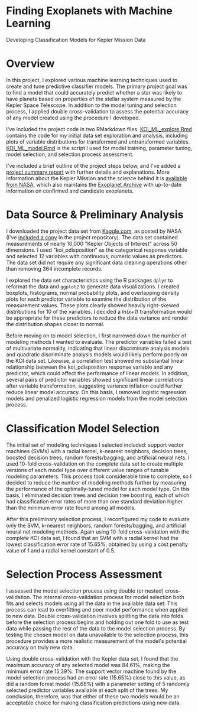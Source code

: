 # Finding Exoplanets with Machine Learning

Developing Classification Models for Kepler Mission Data

# Overview

In this project, I explored various machine learning techniques used to create and tune predictive classifier models. The primary project goal was to find a model that could accurately predict whether a star was likely to have planets based on properties of the stellar system measured by the Kepler Space Telescope. In addition to the model tuning and selection process, I applied double cross-validation to assess the potential accuracy of any model created using the procedure I developed.

I've included the project code in two RMarkdown files. [KOI_ML_explore.Rmd](KOI_ML_explore.Rmd) contains the code for my initial data set exploration and analysis, including plots of variable distributions for transformed and untransformed variables. [KOI_ML_model.Rmd](KOI_ML_model.Rmd) is the script I used for model training, parameter tuning, model selection, and selection process assessment.

I've included a brief outline of the project steps below, and I've added a [project summary report](Kepler%20Project%20Summary.pdf) with further details and explanations. More information about the Kepler Mission and the science behind it is [available from NASA](https://www.nasa.gov/mission_pages/kepler/overview/index.html), which also maintains the [Exoplanet Archive](https://exoplanetarchive.ipac.caltech.edu/index.html) with up-to-date information on confirmed and candidate exoplanets.

# Data Source & Preliminary Analysis

I downloaded the project data set from [Kaggle.com](https://www.kaggle.com/nasa/kepler-exoplanet-search-results), as posted by NASA (I've [included a copy](KOI_data.csv) in the project repository). The data set contained measurements of nearly 10,000 "Kepler Objects of Interest" across 50 dimensions. I used "koi_pdisposition" as the categorical response variable and selected 12 variables with continuous, numeric values as predictors. The data set did not require any significant data cleaning operations other than removing 364 incomplete records.

I explored the data set characteristics using the R packages `dplyr` to reformat the data and `ggplot2` to generate data visualizations. I created boxplots, histograms, normal probability plots, and overlapping density plots for each predictor variable to examine the distribution of the measurement values. These plots clearly showed heavily right-skewed distributions for 10 of the variables. I decided a *ln(x+1)* transformation would be appropriate for these predictors to reduce the data variance and render the distribution shapes closer to normal.

Before moving on to model selection, I first narrowed down the number of modeling methods I wanted to evaluate. The predictor variables failed a test of multivariate normality, indicating that linear discriminate analysis models and quadratic discriminate analysis models would likely perform poorly on the KOI data set. Likewise, a correlation test showed no substantial linear relationship between the koi_pdisposition response variable and any predictor, which could affect the performance of linear models. In addition, several pairs of predictor variables showed significant linear correlations after variable transformation, suggesting variance inflation could further reduce linear model accuracy. On this basis, I removed logistic regression models and penalized logistic regression models from the model selection process.  

# Classification Model Selection

The initial set of modeling techniques I selected included: support vector machines (SVMs) with a radial kernel, k-nearest neighbors, decision trees, boosted decision trees, random forests/bagging, and artificial neural nets. I used 10-fold cross-validation on the complete data set to create multiple versions of each model type over different value ranges of tunable modeling parameters. This process took considerable time to complete, so I decided to reduce the number of modeling methods further by measuring the performance of the optimally-tuned model for each model type. On this basis, I eliminated decision trees and decision tree boosting, each of which had classification error rates of more than one standard deviation higher than the minimum error rate found among all models.

After this preliminary selection process, I reconfigured my code to evaluate only the SVM, k-nearest neighbors, random forests/bagging, and artificial neural net modeling methods. Again using 10-fold cross-validation with the complete KOI data set, I found that an SVM with a radial kernel had the lowest classification error rate of 15.65%, obtained by using a cost penalty value of 1 and a radial kernel constant of 0.5. 

# Selection Process Assessment

I assessed the model selection process using double (or nested) cross-validation. The internal cross-validation process for model selection both fits and selects models using all the data in the available data set. This process can lead to overfitting and poor model performance when applied to new data. Double cross-validation involves splitting the data into folds before the selection process begins and holding out one fold to use as test data while passing the rest of the data to the model selection process. By testing the chosen model on data unavailable to the selection process, this procedure provides a more realistic measurement of the model's potential accuracy on truly new data.

Using double cross-validation with the Kepler data set, I found that the maximum accuracy of any selected model was 84.61%, making the minimum error rate 15.39%. The support vector machine found by the model selection process had an error rate (15.65%) close to this value, as did a random forest model (15.68%) with a parameter setting of 5 randomly selected predictor variables available at each split of the trees. My conclusion, therefore, was that either of these two models would be an acceptable choice for making classification predictions using new data.
